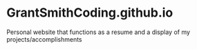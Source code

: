 # GrantSmithCoding.github.io
Personal website that functions as a resume and a display of my projects/accomplishments

